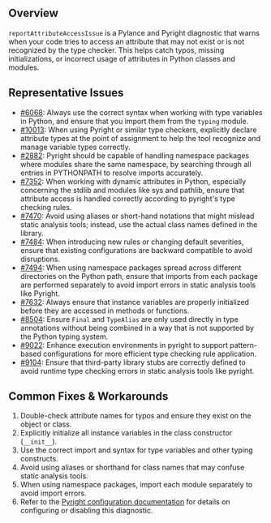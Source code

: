 ## Overview

`reportAttributeAccessIssue` is a Pylance and Pyright diagnostic that warns when your code tries to access an attribute that may not exist or is not recognized by the type checker. This helps catch typos, missing initializations, or incorrect usage of attributes in Python classes and modules.

## Representative Issues

-   [#6068](https://github.com/microsoft/pylance-release/issues/6068): Always use the correct syntax when working with type variables in Python, and ensure that you import them from the `typing` module.
-   [#10013](https://github.com/microsoft/pyright/issues/10013): When using Pyright or similar type checkers, explicitly declare attribute types at the point of assignment to help the tool recognize and manage variable types correctly.
-   [#2882](https://github.com/microsoft/pyright/issues/2882): Pyright should be capable of handling namespace packages where modules share the same namespace, by searching through all entries in PYTHONPATH to resolve imports accurately.
-   [#7352](https://github.com/microsoft/pyright/issues/7352): When working with dynamic attributes in Python, especially concerning the stdlib and modules like sys and pathlib, ensure that attribute access is handled correctly according to pyright's type checking rules.
-   [#7470](https://github.com/microsoft/pyright/issues/7470): Avoid using aliases or short-hand notations that might mislead static analysis tools; instead, use the actual class names defined in the library.
-   [#7484](https://github.com/microsoft/pyright/issues/7484): When introducing new rules or changing default severities, ensure that existing configurations are backward compatible to avoid disruptions.
-   [#7494](https://github.com/microsoft/pyright/issues/7494): When using namespace packages spread across different directories on the Python path, ensure that imports from each package are performed separately to avoid import errors in static analysis tools like Pyright.
-   [#7632](https://github.com/microsoft/pyright/issues/7632): Always ensure that instance variables are properly initialized before they are accessed in methods or functions.
-   [#8504](https://github.com/microsoft/pyright/issues/8504): Ensure `Final` and `TypeAlias` are only used directly in type annotations without being combined in a way that is not supported by the Python typing system.
-   [#9022](https://github.com/microsoft/pyright/issues/9022): Enhance execution environments in pyright to support pattern-based configurations for more efficient type checking rule application.
-   [#9104](https://github.com/microsoft/pyright/issues/9104): Ensure that third-party library stubs are correctly defined to avoid runtime type checking errors in static analysis tools like pyright.

## Common Fixes & Workarounds

1. Double-check attribute names for typos and ensure they exist on the object or class.
2. Explicitly initialize all instance variables in the class constructor (`__init__`).
3. Use the correct import and syntax for type variables and other typing constructs.
4. Avoid using aliases or shorthand for class names that may confuse static analysis tools.
5. When using namespace packages, import each module separately to avoid import errors.
6. Refer to the [Pyright configuration documentation](https://github.com/microsoft/pyright/blob/main/docs/configuration.md#reportAttributeAccessIssue) for details on configuring or disabling this diagnostic.
